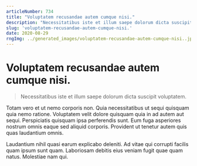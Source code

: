 ```yaml
---
articleNumber: 734
title: "Voluptatem recusandae autem cumque nisi."
description: "Necessitatibus iste et illum saepe dolorum dicta suscipit voluptatem."
slug: 'voluptatem-recusandae-autem-cumque-nisi.'
date: 2020-08-29
rngImg: ../generated_images/voluptatem-recusandae-autem-cumque-nisi..jpg
---
```


# Voluptatem recusandae autem cumque nisi.

> Necessitatibus iste et illum saepe dolorum dicta suscipit voluptatem.

Totam vero et ut nemo corporis non. Quia necessitatibus ut sequi quisquam quia nemo ratione. Voluptatem velit dolore quisquam quia in ad autem aut sequi. Perspiciatis quisquam ipsa perferendis sunt. Eum fuga asperiores nostrum omnis eaque sed aliquid corporis. Provident ut tenetur autem quis quas laudantium omnis.
 Laudantium nihil quasi earum explicabo deleniti. Ad vitae qui corrupti facilis quam ipsum sunt quam. Laboriosam debitis eius veniam fugit quae quam natus. Molestiae nam qui.
